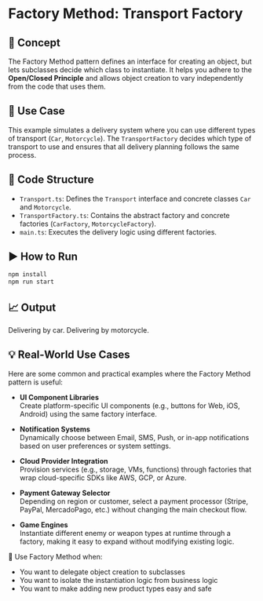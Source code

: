 # Factory Method: Transport Factory

## 🧠 Concept

The Factory Method pattern defines an interface for creating an object, but lets subclasses decide which class to instantiate. It helps you adhere to the **Open/Closed Principle** and allows object creation to vary independently from the code that uses them.

## 🧪 Use Case

This example simulates a delivery system where you can use different types of transport (`Car`, `Motorcycle`). The `TransportFactory` decides which type of transport to use and ensures that all delivery planning follows the same process.

## 🧱 Code Structure

- `Transport.ts`: Defines the `Transport` interface and concrete classes `Car` and `Motorcycle`.
- `TransportFactory.ts`: Contains the abstract factory and concrete factories (`CarFactory`, `MotorcycleFactory`).
- `main.ts`: Executes the delivery logic using different factories.

## ▶️ How to Run

```bash
npm install
npm run start
```

## 📈 Output

Delivering by car.
Delivering by motorcycle.

## 💡 Real-World Use Cases

Here are some common and practical examples where the Factory Method pattern is useful:

- **UI Component Libraries**  
  Create platform-specific UI components (e.g., buttons for Web, iOS, Android) using the same factory interface.

- **Notification Systems**  
  Dynamically choose between Email, SMS, Push, or in-app notifications based on user preferences or system settings.

- **Cloud Provider Integration**  
  Provision services (e.g., storage, VMs, functions) through factories that wrap cloud-specific SDKs like AWS, GCP, or Azure.

- **Payment Gateway Selector**  
  Depending on region or customer, select a payment processor (Stripe, PayPal, MercadoPago, etc.) without changing the main checkout flow.

- **Game Engines**  
  Instantiate different enemy or weapon types at runtime through a factory, making it easy to expand without modifying existing logic.

📝 Use Factory Method when:
- You want to delegate object creation to subclasses
- You want to isolate the instantiation logic from business logic
- You want to make adding new product types easy and safe
